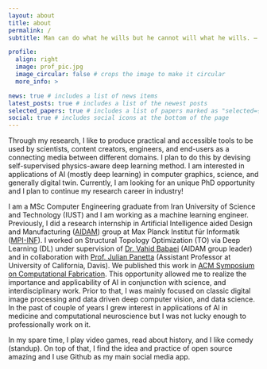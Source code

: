 ```yaml
---
layout: about
title: about
permalink: /
subtitle: Man can do what he wills but he cannot will what he wills. — Arthur Schopenhauer

profile:
  align: right
  image: prof_pic.jpg
  image_circular: false # crops the image to make it circular
  more_info: >

news: true # includes a list of news items
latest_posts: true # includes a list of the newest posts
selected_papers: true # includes a list of papers marked as "selected={true}"
social: true # includes social icons at the bottom of the page
---
```


Through my research, I like to produce practical and accessible tools to be used by scientists, content creators, engineers, and end-users as a connecting media between different domains. I plan to do this by devising self-supervised physics-aware deep learning method. I am interested in applications of AI (mostly deep learning) in computer graphics, science, and generally digital twin. Currently, I am looking for an unique PhD opportunity and I plan to continue my research career in industry!

I am a MSc Computer Engineering graduate from Iran University of Science and Technology (IUST) and I am working as a machine learning engineer. Previously, I did a research internship in Artificial Intelligence aided Design and Manufacturing (<a href="https://aidam.mpi-inf.mpg.de/">AIDAM</a>) group at Max Planck Institut für Informatik (<a href="https://www.mpi-inf.mpg.de/home/">MPI-INF</a>). I worked on Structural Topology Optimization (TO) via Deep Learning (DL) under supervision of <a href="https://aidam.mpi-inf.mpg.de/?view=people_vahid">Dr. Vahid Babaei</a> (AIDAM group leader) and in collaboration with <a href="https://julianpanetta.com/">Prof. Julian Panetta</a> (Assistant Professor at University of California, Davis). We published this work in <a href="https://scf.acm.org">ACM Symposium on Computational Fabrication</a>. This opportunity allowed me to realize the importance and applicability of AI in conjunction with science, and interdisciplinary work. Prior to that, I was mainly focused on classic digital image processing and data driven deep computer vision, and data science. In the past of couple of years I grew interest in applications of AI in medicine and computational neuroscience but I was not lucky enough to professionally work on it.

In my spare time, I play video games, read about history, and I like comedy (standup). On top of that, I find the idea and practice of open source amazing and I use Github as my main social media app.
